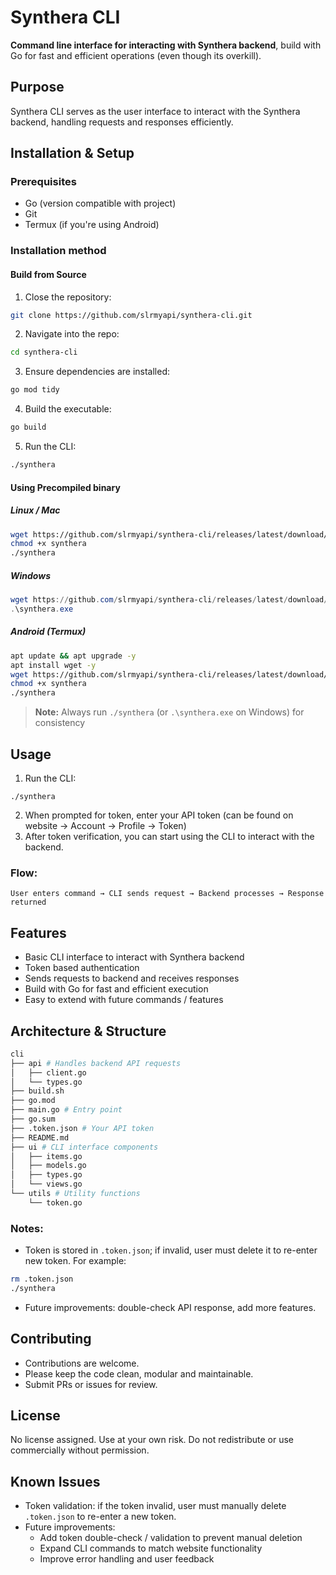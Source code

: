 # Synthera CLI

**Command line interface for interacting with Synthera backend**, build with Go for fast and efficient operations (even though its overkill).

## Purpose

Synthera CLI serves as the user interface to interact with the Synthera backend, handling requests and responses efficiently.

## Installation & Setup

### Prerequisites

- Go (version compatible with project)
- Git
- Termux (if you're using Android)

### Installation method

#### Build from Source

1. Close the repository:

```bash
git clone https://github.com/slrmyapi/synthera-cli.git
```

2. Navigate into the repo:

```bash
cd synthera-cli
```

3. Ensure dependencies are installed:

```bash
go mod tidy
```

4. Build the executable:

```bash
go build
```

5. Run the CLI:

```bash
./synthera
```

#### Using Precompiled binary

##### Linux / Mac

```bash
wget https://github.com/slrmyapi/synthera-cli/releases/latest/download/synthera-$(uname -s)-$(uname -m) -O synthera
chmod +x synthera
./synthera
```

##### Windows

```powershell
wget https://github.com/slrmyapi/synthera-cli/releases/latest/download/synthera-windows-x86_64.exe -OutFile synthera.exe
.\synthera.exe
```

##### Android (Termux)

```bash
apt update && apt upgrade -y
apt install wget -y
wget https://github.com/slrmyapi/synthera-cli/releases/latest/download/synthera-android-$(uname -m) -O synthera
chmod +x synthera
./synthera
```

> **Note:** Always run `./synthera` (or `.\synthera.exe` on Windows) for consistency

## Usage

1. Run the CLI:

```
./synthera
```

2. When prompted for token, enter your API token (can be found on website → Account → Profile → Token)
3. After token verification, you can start using the CLI to interact with the backend.

### Flow:

```
User enters command → CLI sends request → Backend processes → Response returned
```

## Features

- Basic CLI interface to interact with Synthera backend
- Token based authentication
- Sends requests to backend and receives responses
- Build with Go for fast and efficient execution
- Easy to extend with future commands / features

## Architecture & Structure

```bash
cli
├── api # Handles backend API requests
│   ├── client.go
│   └── types.go
├── build.sh
├── go.mod
├── main.go # Entry point
├── go.sum
├── .token.json # Your API token
├── README.md
├── ui # CLI interface components
│   ├── items.go
│   ├── models.go
│   ├── types.go
│   └── views.go
└── utils # Utility functions
    └── token.go
```

### Notes:

- Token is stored in `.token.json`; if invalid, user must delete it to re-enter new token. For example:

```bash
rm .token.json
./synthera
```

- Future improvements: double-check API response, add more features.

## Contributing

- Contributions are welcome.
- Please keep the code clean, modular and maintainable.
- Submit PRs or issues for review.

## License

No license assigned. Use at your own risk. Do not redistribute or use commercially without permission.

## Known Issues

- Token validation: if the token invalid, user must manually delete `.token.json` to re-enter a new token.
- Future improvements:
    - Add token double-check / validation to prevent manual deletion
    - Expand CLI commands to match website functionality
    - Improve error handling and user feedback
